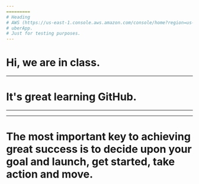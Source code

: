```yaml
---
=========
# Heading
# AWS (https://us-east-1.console.aws.amazon.com/console/home?region=us-east-1#)
# uberApp.
# Just for testing purposes.
---
```

# Hi, we are in class.
----
# It's great learning GitHub.
------
---
# The most important key to achieving great success is to decide upon your goal and launch, get started, take action and move.